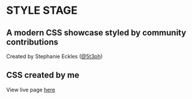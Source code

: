 # STYLE STAGE
## A modern CSS showcase styled by community contributions

Created by Stephanie Eckles ([@5t3ph](https://twitter.com/5t3ph))

## CSS created by me
View live page <a href="https://filipghorbani.github.io/style-stage/" target="_blank">here</a>
